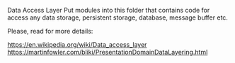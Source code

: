 Data Access Layer
Put modules into this folder that contains code for access any data storage, persistent storage, database, message buffer etc.

Please, read for more details:

https://en.wikipedia.org/wiki/Data_access_layer
https://martinfowler.com/bliki/PresentationDomainDataLayering.html
